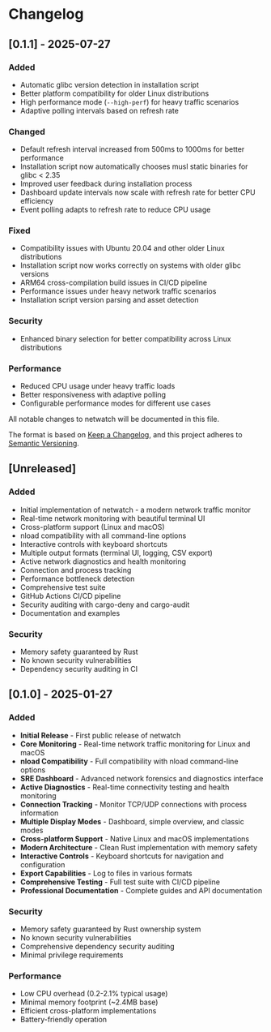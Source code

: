 # Changelog


## [0.1.1] - 2025-07-27

### Added
- Automatic glibc version detection in installation script
- Better platform compatibility for older Linux distributions
- High performance mode (`--high-perf`) for heavy traffic scenarios
- Adaptive polling intervals based on refresh rate

### Changed
- Default refresh interval increased from 500ms to 1000ms for better performance
- Installation script now automatically chooses musl static binaries for glibc < 2.35
- Improved user feedback during installation process
- Dashboard update intervals now scale with refresh rate for better CPU efficiency
- Event polling adapts to refresh rate to reduce CPU usage

### Fixed
- Compatibility issues with Ubuntu 20.04 and other older Linux distributions
- Installation script now works correctly on systems with older glibc versions
- ARM64 cross-compilation build issues in CI/CD pipeline
- Performance issues under heavy network traffic scenarios
- Installation script version parsing and asset detection

### Security
- Enhanced binary selection for better compatibility across Linux distributions

### Performance
- Reduced CPU usage under heavy traffic loads
- Better responsiveness with adaptive polling
- Configurable performance modes for different use cases

All notable changes to netwatch will be documented in this file.

The format is based on [Keep a Changelog](https://keepachangelog.com/en/1.0.0/),
and this project adheres to [Semantic Versioning](https://semver.org/spec/v2.0.0.html).

## [Unreleased]

### Added
- Initial implementation of netwatch - a modern network traffic monitor
- Real-time network monitoring with beautiful terminal UI
- Cross-platform support (Linux and macOS)
- nload compatibility with all command-line options
- Interactive controls with keyboard shortcuts
- Multiple output formats (terminal UI, logging, CSV export)
- Active network diagnostics and health monitoring
- Connection and process tracking
- Performance bottleneck detection
- Comprehensive test suite
- GitHub Actions CI/CD pipeline
- Security auditing with cargo-deny and cargo-audit
- Documentation and examples

### Security
- Memory safety guaranteed by Rust
- No known security vulnerabilities
- Dependency security auditing in CI

## [0.1.0] - 2025-01-27

### Added
- **Initial Release** - First public release of netwatch
- **Core Monitoring** - Real-time network traffic monitoring for Linux and macOS
- **nload Compatibility** - Full compatibility with nload command-line options
- **SRE Dashboard** - Advanced network forensics and diagnostics interface
- **Active Diagnostics** - Real-time connectivity testing and health monitoring
- **Connection Tracking** - Monitor TCP/UDP connections with process information
- **Multiple Display Modes** - Dashboard, simple overview, and classic modes
- **Cross-platform Support** - Native Linux and macOS implementations
- **Modern Architecture** - Clean Rust implementation with memory safety
- **Interactive Controls** - Keyboard shortcuts for navigation and configuration
- **Export Capabilities** - Log to files in various formats
- **Comprehensive Testing** - Full test suite with CI/CD pipeline
- **Professional Documentation** - Complete guides and API documentation

### Security
- Memory safety guaranteed by Rust ownership system
- No known security vulnerabilities
- Comprehensive dependency security auditing
- Minimal privilege requirements

### Performance
- Low CPU overhead (0.2-2.1% typical usage)
- Minimal memory footprint (~2.4MB base)
- Efficient cross-platform implementations
- Battery-friendly operation